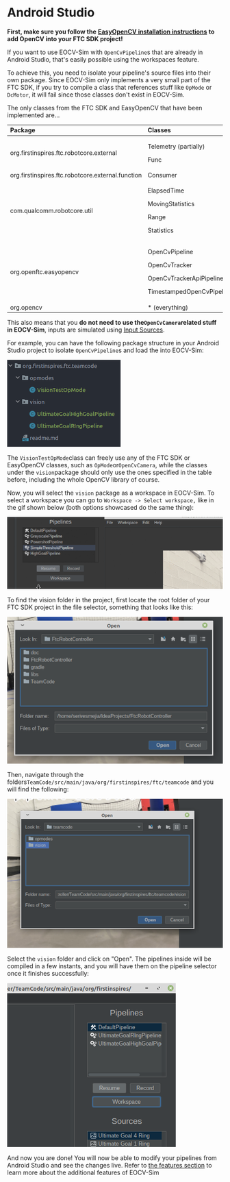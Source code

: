 # Android Studio

**First, make sure you follow the** [**EasyOpenCV installation instructions**](https://github.com/OpenFTC/EasyOpenCV#installation-instructions) **to add OpenCV into your FTC SDK project!**

If you want to use EOCV-Sim with `OpenCvPipeline`s that are already in Android Studio, that's easily possible using the workspaces feature.

To achieve this, you need to isolate your pipeline's source files into their own package. Since EOCV-Sim only implements a very small part of the FTC SDK, if you try to compile a class that references stuff like `OpMode` or `DcMotor`, it will fail since those classes don't exist in EOCV-Sim.

The only classes from the FTC SDK and EasyOpenCV that have been implemented are...

<table>
  <thead>
    <tr>
      <th style="text-align:left">Package</th>
      <th style="text-align:left">Classes</th>
    </tr>
  </thead>
  <tbody>
    <tr>
      <td style="text-align:left">org.firstinspires.ftc.robotcore.external</td>
      <td style="text-align:left">
        <p>Telemetry (partially)</p>
        <p>Func</p>
      </td>
    </tr>
    <tr>
      <td style="text-align:left">org.firstinspires.ftc.robotcore.external.function</td>
      <td style="text-align:left">Consumer</td>
    </tr>
    <tr>
      <td style="text-align:left">com.qualcomm.robotcore.util</td>
      <td style="text-align:left">
        <p>ElapsedTime</p>
        <p>MovingStatistics</p>
        <p>Range</p>
        <p>Statistics</p>
      </td>
    </tr>
    <tr>
      <td style="text-align:left">org.openftc.easyopencv</td>
      <td style="text-align:left">
        <p>OpenCvPipeline</p>
        <p>OpenCvTracker</p>
        <p>OpenCvTrackerApiPipeline</p>
        <p>TimestampedOpenCvPipeline</p>
      </td>
    </tr>
    <tr>
      <td style="text-align:left">org.opencv</td>
      <td style="text-align:left">*<b> </b>(everything)</td>
    </tr>
  </tbody>
</table>

This also means that you **do not need to use the`OpenCvCamera`related stuff in EOCV-Sim**, inputs are simulated using [Input Sources](../features/input-sources.md).

For example, you can have the following package structure in your Android Studio project to isolate `OpenCvPipeline`s and load the into EOCV-Sim:

![](../.gitbook/assets/eocv-sim-folder-structure.png)

The `VisionTestOpMode`class can freely use any of the FTC SDK or EasyOpenCV classes, such as `OpMode`or`OpenCvCamera`, while the classes under the `vision`package should only use the ones specified in the table before, including the whole OpenCV library of course.

Now, you will select the `vision` package as a workspace in EOCV-Sim. To select a workspace you can go to `Workspace -> Select workspace,` like in the gif shown below \(both options showcased do the same thing\):

![](../.gitbook/assets/eocvsim_usage_workspace_select.gif)

To find the vision folder in the project, first locate the root folder of your FTC SDK project in the file selector, something that looks like this:

![](../.gitbook/assets/root-sdk-folder.png)

Then, navigate through the folders`TeamCode/src/main/java/org/firstinspires/ftc/teamcode` and you will find the following:

![](../.gitbook/assets/select-vision-package.png)

Select the `vision` folder and click on "Open". The pipelines inside will be compiled in a few instants, and you will have them on the pipeline selector once it finishes successfully:

![The pipelines that are in the vision package, in the first screenshot of this page](../.gitbook/assets/selected-vision-package.png)

And now you are done! You will now be able to modify your pipelines from Android Studio and see the changes live. Refer to [the features section](../features/input-sources.md) to learn more about the additional features of EOCV-Sim

